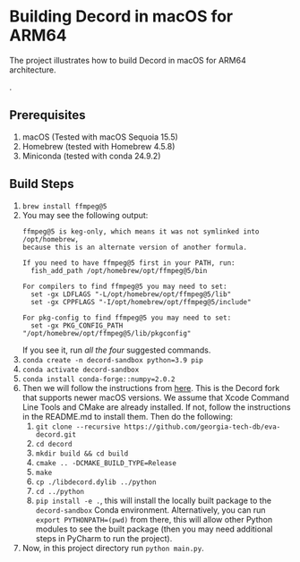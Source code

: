 # Building Decord in macOS for ARM64

The project illustrates how to build Decord in macOS for ARM64 architecture.

.

## Prerequisites

1. macOS (Tested with macOS Sequoia 15.5)
2. Homebrew (tested with Homebrew 4.5.8)
3. Miniconda (tested with conda 24.9.2)

## Build Steps

1. `brew install ffmpeg@5`
2. You may see the following output:
   ```text
   ffmpeg@5 is keg-only, which means it was not symlinked into /opt/homebrew,
   because this is an alternate version of another formula.
   
   If you need to have ffmpeg@5 first in your PATH, run:
     fish_add_path /opt/homebrew/opt/ffmpeg@5/bin
   
   For compilers to find ffmpeg@5 you may need to set:
     set -gx LDFLAGS "-L/opt/homebrew/opt/ffmpeg@5/lib"
     set -gx CPPFLAGS "-I/opt/homebrew/opt/ffmpeg@5/include"
   
   For pkg-config to find ffmpeg@5 you may need to set:
     set -gx PKG_CONFIG_PATH "/opt/homebrew/opt/ffmpeg@5/lib/pkgconfig"
   ```
   If you see it, run _all the four_ suggested commands.
3. `conda create -n decord-sandbox python=3.9 pip`
4. `conda activate decord-sandbox`
5. `conda install conda-forge::numpy=2.0.2`
6. Then we will follow the instructions
   from [here](https://github.com/georgia-tech-db/eva-decord?tab=readme-ov-file#mac-os). This is the Decord fork that
   supports newer macOS versions. We assume that Xcode Command Line Tools and CMake are already installed. If not,
   follow the instructions in the README.md to install them. Then do the following:
    1. `git clone --recursive https://github.com/georgia-tech-db/eva-decord.git`
    2. `cd decord`
    3. `mkdir build && cd build`
    4. `cmake .. -DCMAKE_BUILD_TYPE=Release`
    5. `make`
    6. `cp ./libdecord.dylib ../python`
    7. `cd ../python`
    8. `pip install -e .`, this will install the locally built package to the `decord-sandbox` Conda environment.
       Alternatively, you can run `export PYTHONPATH=(pwd)` from there, this will allow other Python modules to see the
       built package (then you may need additional steps in PyCharm to run the project).
7. Now, in this project directory run `python main.py`.

